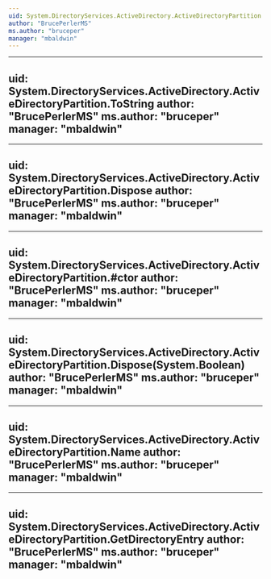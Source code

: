 ```yaml
---
uid: System.DirectoryServices.ActiveDirectory.ActiveDirectoryPartition
author: "BrucePerlerMS"
ms.author: "bruceper"
manager: "mbaldwin"
---
```


---
uid: System.DirectoryServices.ActiveDirectory.ActiveDirectoryPartition.ToString
author: "BrucePerlerMS"
ms.author: "bruceper"
manager: "mbaldwin"
---

---
uid: System.DirectoryServices.ActiveDirectory.ActiveDirectoryPartition.Dispose
author: "BrucePerlerMS"
ms.author: "bruceper"
manager: "mbaldwin"
---

---
uid: System.DirectoryServices.ActiveDirectory.ActiveDirectoryPartition.#ctor
author: "BrucePerlerMS"
ms.author: "bruceper"
manager: "mbaldwin"
---

---
uid: System.DirectoryServices.ActiveDirectory.ActiveDirectoryPartition.Dispose(System.Boolean)
author: "BrucePerlerMS"
ms.author: "bruceper"
manager: "mbaldwin"
---

---
uid: System.DirectoryServices.ActiveDirectory.ActiveDirectoryPartition.Name
author: "BrucePerlerMS"
ms.author: "bruceper"
manager: "mbaldwin"
---

---
uid: System.DirectoryServices.ActiveDirectory.ActiveDirectoryPartition.GetDirectoryEntry
author: "BrucePerlerMS"
ms.author: "bruceper"
manager: "mbaldwin"
---
